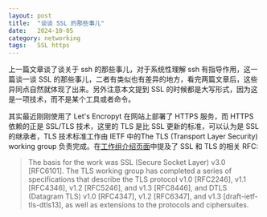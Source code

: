 ```yaml
---
layout: post
title:  "谈谈 SSL 的那些事儿"
date:   2024-10-05
category: networking
tags:   SSL https
---
```


上一篇文章谈了谈关于 ssh 的那些事儿，对于系统性理解 ssh 有指导作用，这一篇谈一谈 SSL 的那些事儿，二者有类似也有差异的地方，看完两篇文章后，这些异同点自然就体现了出来。另外注意本文提到 SSL 的时候都是大写形式，因为这是一项技术，而不是某个工具或者命令。

其实最近刚刚使用了 Let's Encropyt 在网站上部署了 HTTPS 服务，而 HTTPS 依赖的正是 SSL/TLS 技术，这里的 TLS 是比 SSL 更新的标准，可以认为是 SSL 的继承者，TLS 技术标准工作由 IETF 中的The TLS (Transport Layer Security) working group 负责完成。在[工作组介绍页面](https://datatracker.ietf.org/wg/tls/about)中提及了 SSL 和 TLS 的相关 RFC:

> The basis for the work was SSL (Secure Socket Layer) v3.0 [RFC6101]. The TLS working group has completed a series of specifications that describe the TLS protocol v1.0 [RFC2246], v1.1 [RFC4346], v1.2 [RFC5246], and v1.3 [RFC8446], and DTLS (Datagram TLS) v1.0 [RFC4347], v1.2 [RFC6347], and v1.3 [draft-ietf-tls-dtls13], as well as extensions to the protocols and ciphersuites.

